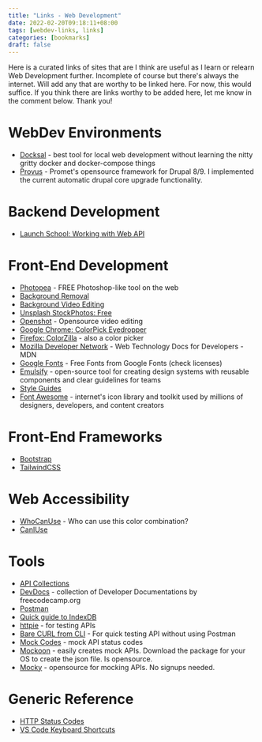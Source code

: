 ```yaml
---
title: "Links - Web Development"
date: 2022-02-20T09:18:11+08:00
tags: [webdev-links, links]
categories: [bookmarks]
draft: false
---
```

Here is a curated links of sites that are I think are useful as I learn or relearn Web Development further. Incomplete of course but there's always the internet. Will add any that are worthy to be linked here. For now, this would suffice. If you think there are links worthy to be added here, let me know in the comment below. Thank you!

# WebDev Environments
* [Docksal](https://docksal.io/) - best tool for local web development without learning the nitty gritty docker and docker-compose things
* [Provus](https://promet.github.io/provus/) - Promet's opensource framework for Drupal 8/9. I implemented the current automatic drupal core upgrade functionality.

# Backend Development
* [Launch School: Working with Web API](https://launchschool.com/books/working_with_apis)

# Front-End Development
* [Photopea](https://www.photopea.com/) - FREE Photoshop-like tool on the web
* [Background Removal](https://www.remove.bg/)
* [Background Video Editing](https://www.unscreen.com/)
* [Unsplash StockPhotos: Free](https://unsplash.com/)
* [Openshot](https://www.openshot.org/) - Opensource video editing
* [Google Chrome: ColorPick Eyedropper](https://chrome.google.com/webstore/detail/colorpick-eyedropper/ohcpnigalekghcmgcdcenkpelffpdolg?hl=en)
* [Firefox: ColorZilla](https://addons.mozilla.org/en-US/firefox/addon/colorzilla/) - also a color picker
* [Mozilla Developer Network](https://developer.mozilla.org/en-US/docs/Web) - Web Technology Docs for Developers - MDN
* [Google Fonts](https://fonts.google.com/) - Free Fonts from Google Fonts (check licenses)
* [Emulsify](https://www.emulsify.info/) - open-source tool for creating design systems with reusable components and clear guidelines for teams
* [Style Guides](http://styleguides.io/tools.html)
* [Font Awesome](https://fontawesome.com/) -  internet's icon library and toolkit used by millions of designers, developers, and content creators

# Front-End Frameworks
* [Bootstrap](https://getbootstrap.com/)
* [TailwindCSS](https://tailwindcss.com/)

# Web Accessibility
* [WhoCanUse](https://whocanuse.com/) - Who can use this color combination?
* [CanIUse](https://caniuse.com/)

# Tools
* [API Collections](https://rapidapi.com/collections)
* [DevDocs](https://devdocs.io/) - collection of Developer Documentations by freecodecamp.org
* [Postman](https://www.postman.com)
* [Quick guide to IndexDB](https://www.freecodecamp.org/news/a-quick-but-complete-guide-to-indexeddb-25f030425501/)
* [httpie](https://httpie.io/docs/cli) - for testing APIs
* [Bare CURL from CLI](https://www.baeldung.com/curl-rest) - For quick testing API without using Postman
* [Mock Codes](https://mock.codes/) - mock API status codes
* [Mockoon](https://mockoon.com/) - easily creates mock APIs. Download the package for your OS to create the json file. Is opensource.
* [Mocky](https://designer.mocky.io/) - opensource for mocking APIs. No signups needed.

# Generic Reference
* [HTTP Status Codes](https://developer.mozilla.org/en-US/docs/Web/HTTP/Status)
* [VS Code Keyboard Shortcuts](https://code.visualstudio.com/shortcuts/keyboard-shortcuts-windows.pdf)
